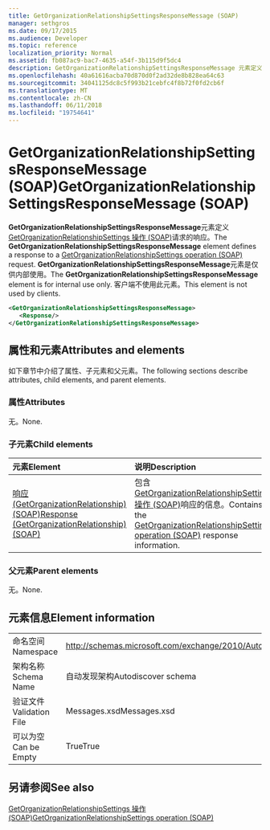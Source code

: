 ```yaml
---
title: GetOrganizationRelationshipSettingsResponseMessage (SOAP)
manager: sethgros
ms.date: 09/17/2015
ms.audience: Developer
ms.topic: reference
localization_priority: Normal
ms.assetid: fb087ac9-bac7-4635-a54f-3b115d9f5dc4
description: GetOrganizationRelationshipSettingsResponseMessage 元素定义 GetOrganizationRelationshipSettings 操作 (SOAP) 请求的响应。 GetOrganizationRelationshipSettingsResponseMessage 元素是仅供内部使用。 客户端不使用此元素。
ms.openlocfilehash: 40a61616acba70d870d0f2ad32de8b828ea64c63
ms.sourcegitcommit: 34041125dc8c5f993b21cebfc4f8b72f0fd2cb6f
ms.translationtype: MT
ms.contentlocale: zh-CN
ms.lasthandoff: 06/11/2018
ms.locfileid: "19754641"
---
```

# <a name="getorganizationrelationshipsettingsresponsemessage-soap"></a><span data-ttu-id="0b561-105">GetOrganizationRelationshipSettingsResponseMessage (SOAP)</span><span class="sxs-lookup"><span data-stu-id="0b561-105">GetOrganizationRelationshipSettingsResponseMessage (SOAP)</span></span>

<span data-ttu-id="0b561-106">**GetOrganizationRelationshipSettingsResponseMessage**元素定义[GetOrganizationRelationshipSettings 操作 (SOAP)](getorganizationrelationshipsettings-operation-soap.md)请求的响应。</span><span class="sxs-lookup"><span data-stu-id="0b561-106">The **GetOrganizationRelationshipSettingsResponseMessage** element defines a response to a [GetOrganizationRelationshipSettings operation (SOAP)](getorganizationrelationshipsettings-operation-soap.md) request.</span></span> <span data-ttu-id="0b561-107">**GetOrganizationRelationshipSettingsResponseMessage**元素是仅供内部使用。</span><span class="sxs-lookup"><span data-stu-id="0b561-107">The **GetOrganizationRelationshipSettingsResponseMessage** element is for internal use only.</span></span> <span data-ttu-id="0b561-108">客户端不使用此元素。</span><span class="sxs-lookup"><span data-stu-id="0b561-108">This element is not used by clients.</span></span> 
  
```XML
<GetOrganizationRelationshipSettingsResponseMessage>
   <Response/>
</GetOrganizationRelationshipSettingsResponseMessage>
```

## <a name="attributes-and-elements"></a><span data-ttu-id="0b561-109">属性和元素</span><span class="sxs-lookup"><span data-stu-id="0b561-109">Attributes and elements</span></span>

<span data-ttu-id="0b561-110">如下章节中介绍了属性、子元素和父元素。</span><span class="sxs-lookup"><span data-stu-id="0b561-110">The following sections describe attributes, child elements, and parent elements.</span></span>
  
### <a name="attributes"></a><span data-ttu-id="0b561-111">属性</span><span class="sxs-lookup"><span data-stu-id="0b561-111">Attributes</span></span>

<span data-ttu-id="0b561-112">无。</span><span class="sxs-lookup"><span data-stu-id="0b561-112">None.</span></span>
  
### <a name="child-elements"></a><span data-ttu-id="0b561-113">子元素</span><span class="sxs-lookup"><span data-stu-id="0b561-113">Child elements</span></span>

|<span data-ttu-id="0b561-114">**元素**</span><span class="sxs-lookup"><span data-stu-id="0b561-114">**Element**</span></span>|<span data-ttu-id="0b561-115">**说明**</span><span class="sxs-lookup"><span data-stu-id="0b561-115">**Description**</span></span>|
|:-----|:-----|
|[<span data-ttu-id="0b561-116">响应 (GetOrganizationRelationship) (SOAP)</span><span class="sxs-lookup"><span data-stu-id="0b561-116">Response (GetOrganizationRelationship) (SOAP)</span></span>](response-getorganizationrelationshipsoap.md) <br/> |<span data-ttu-id="0b561-117">包含[GetOrganizationRelationshipSettings 操作 (SOAP)](getorganizationrelationshipsettings-operation-soap.md)响应的信息。</span><span class="sxs-lookup"><span data-stu-id="0b561-117">Contains the [GetOrganizationRelationshipSettings operation (SOAP)](getorganizationrelationshipsettings-operation-soap.md) response information.</span></span>  <br/> |
   
### <a name="parent-elements"></a><span data-ttu-id="0b561-118">父元素</span><span class="sxs-lookup"><span data-stu-id="0b561-118">Parent elements</span></span>

<span data-ttu-id="0b561-119">无。</span><span class="sxs-lookup"><span data-stu-id="0b561-119">None.</span></span>
  
## <a name="element-information"></a><span data-ttu-id="0b561-120">元素信息</span><span class="sxs-lookup"><span data-stu-id="0b561-120">Element information</span></span>

|||
|:-----|:-----|
|<span data-ttu-id="0b561-121">命名空间</span><span class="sxs-lookup"><span data-stu-id="0b561-121">Namespace</span></span>  <br/> |http://schemas.microsoft.com/exchange/2010/Autodiscover  <br/> |
|<span data-ttu-id="0b561-122">架构名称</span><span class="sxs-lookup"><span data-stu-id="0b561-122">Schema Name</span></span>  <br/> |<span data-ttu-id="0b561-123">自动发现架构</span><span class="sxs-lookup"><span data-stu-id="0b561-123">Autodiscover schema</span></span>  <br/> |
|<span data-ttu-id="0b561-124">验证文件</span><span class="sxs-lookup"><span data-stu-id="0b561-124">Validation File</span></span>  <br/> |<span data-ttu-id="0b561-125">Messages.xsd</span><span class="sxs-lookup"><span data-stu-id="0b561-125">Messages.xsd</span></span>  <br/> |
|<span data-ttu-id="0b561-126">可以为空</span><span class="sxs-lookup"><span data-stu-id="0b561-126">Can be Empty</span></span>  <br/> |<span data-ttu-id="0b561-127">True</span><span class="sxs-lookup"><span data-stu-id="0b561-127">True</span></span>  <br/> |
   
## <a name="see-also"></a><span data-ttu-id="0b561-128">另请参阅</span><span class="sxs-lookup"><span data-stu-id="0b561-128">See also</span></span>



[<span data-ttu-id="0b561-129">GetOrganizationRelationshipSettings 操作 (SOAP)</span><span class="sxs-lookup"><span data-stu-id="0b561-129">GetOrganizationRelationshipSettings operation (SOAP)</span></span>](getorganizationrelationshipsettings-operation-soap.md)

